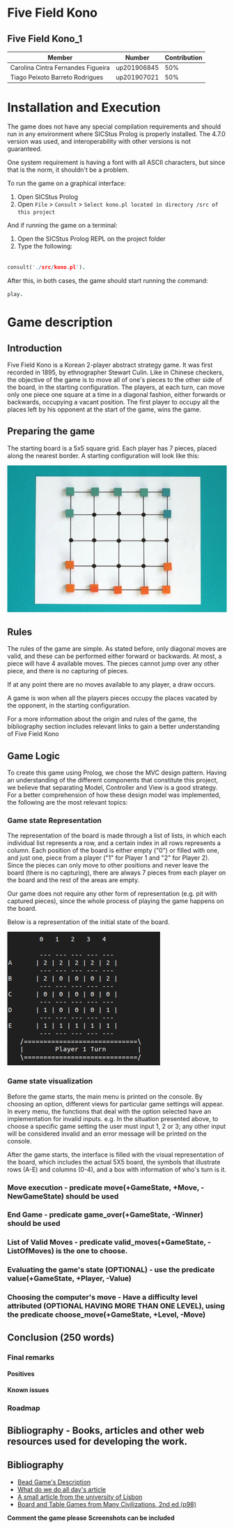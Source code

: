 # Five Field Kono

## Five Field Kono_1

| Member                             | Number      | Contribution |
| ---------------------------------- | ----------- | ------------ |
| Carolina Cintra Fernandes Figueira | up201906845 | 50%          |
| Tiago Peixoto Barreto Rodrigues    | up201907021 | 50%          |

# Installation and Execution

The game does not have any special compilation requirements and should run in any environment where SICStus Prolog is properly installed. The 4.7.0 version was used, and interoperability with other versions is not guaranteed.

One system requirement is having a font with all ASCII characters, but since that is the norm, it shouldn't be a problem.

To run the game on a graphical interface:

1. Open SICStus Prolog
2. Open `File` > `Consult` > `Select kono.pl located in directory /src of this project`

And if running the game on a terminal:

1. Open the SICStus Prolog REPL on the project folder
2. Type the following:

```prolog

consult('./src/kono.pl').

```

After this, in both cases, the game should start running the command:

```prolog
play.
```

# Game description

## Introduction

Five Field Kono is a Korean 2-player abstract strategy game. It was first recorded in 1895, by ethnographer Stewart Culin. Like in Chinese checkers, the objective of the game is to move all of one's pieces to the other side of the board, in the starting configuration. The players, at each turn, can move only one piece one square at a time in a diagonal fashion, either forwards or backwards, occupying a vacant position. The first player to occupy all the places left by his opponent at the start of the game, wins the game.

## Preparing the game

The starting board is a 5x5 square grid. Each player has 7 pieces, placed along the nearest border. A starting configuration will look like this:

![Starting configuration](./images/starting-configuration.jpg)

## Rules

The rules of the game are simple. As stated before, only diagonal moves are valid, and these can be performed either forward or backwards. At most, a piece will have 4 available moves. The pieces cannot jump over any other piece, and there is no capturing of pieces.

If at any point there are no moves available to any player, a draw occurs.

A game is won when all the players pieces occupy the places vacated by the opponent, in the starting configuration.

For a more information about the origin and rules of the game, the bibliography section includes relevant links to gain a better understanding of Five Field Kono

## Game Logic

To create this game using Prolog, we chose the MVC design pattern. Having an understanding of the different components that constitute this project, we believe that separating Model, Controller and View is a good strategy. For a better comprehension of how these design model was implemented, the following are the most relevant topics:

### Game state Representation

The representation of the board is made through a list of lists, in which each individual list represents a row, and a certain index in all rows represents a column. Each position of the board is either empty ("0") or filled with one, and just one, piece from a player ("1" for Player 1 and "2" for Player 2). Since the pieces can only move to other positions and never leave the board (there is no capturing), there are always 7 pieces from each player on the board and the rest of the areas are empty.

Our game does not require any other form of representation (e.g. pit with captured pieces), since the whole process of playing the game happens on the board.

Below is a representation of the initial state of the board.

![](./images/initial_board.png)

### Game state visualization

Before the game starts, the main menu is printed on the console. By choosing an option, different views for particular game settings will appear. In every menu, the functions that deal with the option selected have an implementation for invalid inputs. e.g. In the situation presented above, to choose a specific game setting the user must input 1, 2 or 3; any other input will be considered invalid and an error message will be printed on the console.

After the game starts, the interface is filled with the visual representation of the board, which includes the actual 5X5 board, the symbols that illustrate rows (A-E) and columns (0-4), and a box with information of who's turn is it.

### Move execution - predicate move(+GameState, +Move, -NewGameState) should be used

### End Game - predicate game_over(+GameState, -Winner) should be used

### List of Valid Moves - predicate valid_moves(+GameState, -ListOfMoves) is the one to choose.

### Evaluating the game's state (OPTIONAL) - use the predicate value(+GameState, +Player, -Value)

### Choosing the computer's move - Have a difficulty level attributed (OPTIONAL HAVING MORE THAN ONE LEVEL), using the predicate choose_move(+GameState, +Level, -Move)

## Conclusion (250 words)

### Final remarks

#### Positives

#### Known issues

### Roadmap

## Bibliography - Books, articles and other web resources used for developing the work.

## Bibliography

- [Bead Game's Description](https://bead.game/games/traditional/five-field-kono)
- [What do we do all day's article](https://www.whatdowedoallday.com/five-field-kono/)
- [A small article from the university of Lisbon](https://www.di.fc.ul.pt/~jpn/gv/kono.htm)
- [Board and Table Games from Many Civilizations, 2nd ed (p98)](https://ia801606.us.archive.org/33/items/B-001-002-771/B-001-002-771.pdf)

**Comment the game please**
**Screenshots can be included**
